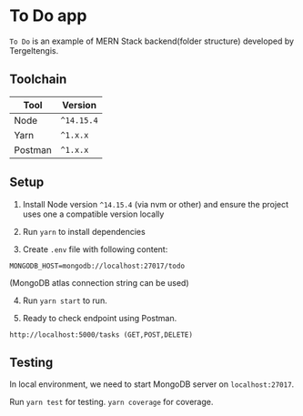 # To Do app

`To Do` is an example of MERN Stack backend(folder structure) developed by Tergeltengis.

## Toolchain

| Tool    | Version    |
| ------- | ---------- |
| Node    | `^14.15.4` |
| Yarn    | `^1.x.x`   |
| Postman | `^1.x.x`   |

## Setup

1. Install Node version `^14.15.4` (via nvm or other) and ensure the project uses one a compatible version locally

2. Run `yarn` to install dependencies

3. Create `.env` file with following content:

```
MONGODB_HOST=mongodb://localhost:27017/todo
```

(MongoDB atlas connection string can be used)

4. Run `yarn start` to run.

5. Ready to check endpoint using Postman.

```
http://localhost:5000/tasks (GET,POST,DELETE)
```

## Testing

In local environment, we need to start MongoDB server on `localhost:27017`.

Run `yarn test` for testing.
`yarn coverage` for coverage.
